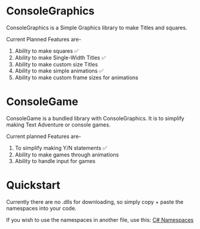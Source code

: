 # ConsoleGraphics

  ConsoleGraphics is a Simple Graphics library to make Titles and squares.
  
  Current Planned Features are-
  1. Ability to make squares ✅
  2. Ability to make Single-Width Titles ✅
  3. Ability to make custom size Titles
  4. Ability to make simple animations ✅
  5. Ability to make custom frame sizes for animations
  
  
 # ConsoleGame
  
 ConsoleGame is a bundled library with ConsoleGraphics. It is to simplify making Text Adventure or console games.
 
 Current planned Features are-
  1. To simplify making Y/N statements ✅
  2. Ability to make games through animations
  3. Ability to handle input for games
  
  
  
 # Quickstart
  Currently there are no .dlls for downloading, so simply copy + paste the namespaces into your code. 
   
  If you wish to use the namespaces in another file, use this: [C# Namespaces](https://www.learnhowtoprogram.com/c-and-net/objects-and-methods/namespaces-and-file-structure)
   
   




 
 
